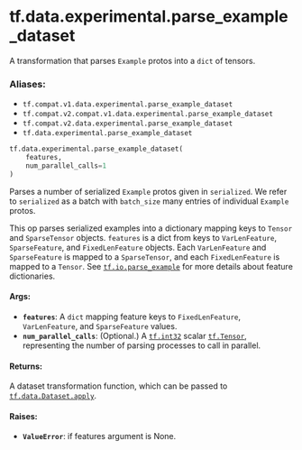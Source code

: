 <div itemscope itemtype="http://developers.google.com/ReferenceObject">
<meta itemprop="name" content="tf.data.experimental.parse_example_dataset" />
<meta itemprop="path" content="Stable" />
</div>

# tf.data.experimental.parse_example_dataset

A transformation that parses `Example` protos into a `dict` of tensors.

### Aliases:

* `tf.compat.v1.data.experimental.parse_example_dataset`
* `tf.compat.v2.compat.v1.data.experimental.parse_example_dataset`
* `tf.compat.v2.data.experimental.parse_example_dataset`
* `tf.data.experimental.parse_example_dataset`

``` python
tf.data.experimental.parse_example_dataset(
    features,
    num_parallel_calls=1
)
```

<!-- Placeholder for "Used in" -->

Parses a number of serialized `Example` protos given in `serialized`. We refer
to `serialized` as a batch with `batch_size` many entries of individual
`Example` protos.

This op parses serialized examples into a dictionary mapping keys to `Tensor`
and `SparseTensor` objects. `features` is a dict from keys to `VarLenFeature`,
`SparseFeature`, and `FixedLenFeature` objects. Each `VarLenFeature`
and `SparseFeature` is mapped to a `SparseTensor`, and each
`FixedLenFeature` is mapped to a `Tensor`. See <a href="../../../tf/io/parse_example.md"><code>tf.io.parse_example</code></a> for more
details about feature dictionaries.

#### Args:


* <b>`features`</b>: A `dict` mapping feature keys to `FixedLenFeature`,
  `VarLenFeature`, and `SparseFeature` values.
* <b>`num_parallel_calls`</b>: (Optional.) A <a href="../../../tf.md#int32"><code>tf.int32</code></a> scalar <a href="../../../tf/Tensor.md"><code>tf.Tensor</code></a>,
   representing the number of parsing processes to call in parallel.


#### Returns:

A dataset transformation function, which can be passed to
<a href="../../../tf/data/Dataset.md#apply"><code>tf.data.Dataset.apply</code></a>.



#### Raises:


* <b>`ValueError`</b>: if features argument is None.